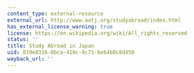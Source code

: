 ```yaml
---
content_type: external-resource
external_url: http://www.aatj.org/studyabroad/index.html
has_external_license_warning: true
license: https://en.wikipedia.org/wiki/All_rights_reserved
status: ''
title: Study Abroad in Japan
uid: 019e8316-0bca-410c-9c71-6e64b0c8d450
wayback_url: ''
---
```

